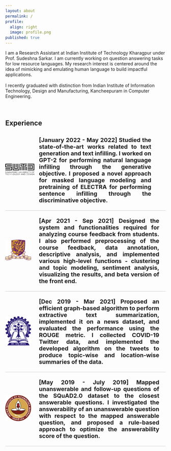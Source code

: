 ```yaml
---
layout: about
permalink: /
profile:
  align: right
  image: profile.png
published: true
---
```

<style>       
    hr{
        height: 1px;
        background-color: #ccc;
        border: none;
    }
</style>


<div>
<span style= "text-align: justify; text-justify: inter-word;"><span>
I am a Research Assistant at Indian Institute of Technology Kharagpur under Prof. Sudeshna Sarkar. I am currently working on question answering tasks for low resource languages. My research interest is centered around the idea of mimicking and emulating human language to build impactful applications.

<br>
<br>
I recently graduated with distinction from Indian Institute of Information Technology, Design and Manufacturing, Kancheepuram in Computer Engineering.
<div>

<br>
<br>
<h2>Experience<h2>

<!-- <img src="SUTD.png" alt="SUTD" title="Singapore University of Technology and Design" width="100"/>*   *[sep 2021 - may 2022]*    <p style="text-align:right;"></p> -->

<div>
<div class="row"> 
  <span style="width:20%; height:auto; display: inline-block; justify-content:center; vertical-align: middle;"><img src="SUTD.jpeg" alt="SUTD" style="max-width:90%; height:auto; object-fit: contain; margin:auto;"></span>
  <span style="width:70%; height:auto; display: inline-block; vertical-align: middle;font-size:large; text-align: justify; text-justify: inter-word;"><b>[January 2022 - May 2022]</b> Studied the state-of-the-art works related to text generation and text infilling. I worked on GPT-2 for performing natural language infilling through the generative objective. I proposed a novel approach for masked language modeling and pretraining of ELECTRA for performing sentence infilling through the discriminative objective.</span>
</div>
<hr>
<div class="row"> 
  <span style="width:20%; height:auto; display: inline-block; justify-content:center; vertical-align: middle;"><img src="CUHK.png" alt="The Chinese University of Hong Kong (CUHK)
" style="max-width:80%; height:auto; object-fit: contain; margin:auto; "></span>
  <span style="width:75%; height:auto; display: inline-block; vertical-align: middle;font-size:large; text-align: justify; text-justify: inter-word;"><b>[Apr 2021 - Sep 2021]</b> Designed the system and functionalities required for analyzing course feedback from students. I also performed preprocessing of the course feedback, data annotation, descriptive analysis, and implemented various high-level functions - clustering and topic modeling, sentiment analysis, visualizing the results, and beta version of the front end.
</span>
</div>
<hr>
<!-- * <img src="CUHK.png" alt="IIT-Kharagpur" title="Indian Institute of Technology Kharagpur" width="100"/>  <p style="text-align:right;">*[Apr 2021 - Sep 2021]* </p> -->

<div class="row"> 
  <span style="width:20%; height:auto; display: inline-block; justify-content:center; vertical-align: middle;"><img src="IITK.jpeg" alt="Indian Institute of Technology Kharagpur" style="max-width:80%; height:auto; object-fit: contain; margin:auto; text-align: justify; text-justify: inter-word;"></span>
  <span style="width:75%; height:auto; display: inline-block; vertical-align: middle;font-size:large; text-align: justify; text-justify: inter-word;"><b>[Dec 2019 - Mar 2021]</b> Proposed an efficient graph-based algorithm to perform extractive text summarization, implemented it on a news dataset, and evaluated the performance using the ROUGE metric. I collected COVID-19 Twitter data, and implemented the developed algorithm on the tweets to produce topic-wise and location-wise summaries of the data.
</span>
</div>

<hr>
<!-- <img src="IITK.png" alt="IIT-Kharagpur" title="Indian Institute of Technology Kharagpur" width="100"/> *[Dec 2019 - Mar 2021]* Studied articles and research papers, collected COVID-19 Twitter data, developed and implemented an efficient graph-based algorithm to produce topic-wise summaries of the tweets using Python, and evaluated performance using the ROUGE metric. -->


<div class="row"> 
  <span style="width:20%; height:auto; display: inline-block; justify-content:center; vertical-align: middle;"><img src="IITM.jpg" alt="Indian Institute of Technology Madras" style="max-width:80%; height:auto; object-fit: contain; margin:auto; text-align: justify; text-justify: inter-word;"></span>
  <span style="width:75%; height:auto; display: inline-block; vertical-align: middle;font-size:large; text-align: justify; text-justify: inter-word;">[May 2019 - July 2019] Mapped unanswerable and follow-up questions of the SQuAD2.0 dataset to the closest answerable questions. I investigated the answerability of an unanswerable question with respect to the mapped answerable question, and proposed a rule-based approach to optimize the answerability score of the question.</span>
</div>

<hr>
<div>
<!-- * <img src="IITM.jpg" alt="IIT-Madras" title="Indian Institute of Technology Madras" width="100"/>    *[May 2019 - July 2019]*
  * Mapped unanswerable and follow-up questions of the SQuAD2.0 dataset to the closest answerable questions. I investigated the answerability of an unanswerable question with respect to the mapped answerable question, and proposed a rule-based approach to optimize the answerability score of the question. I also explored Word2Vec using the Gensim library on small English and Hindi corpora.
 -->
